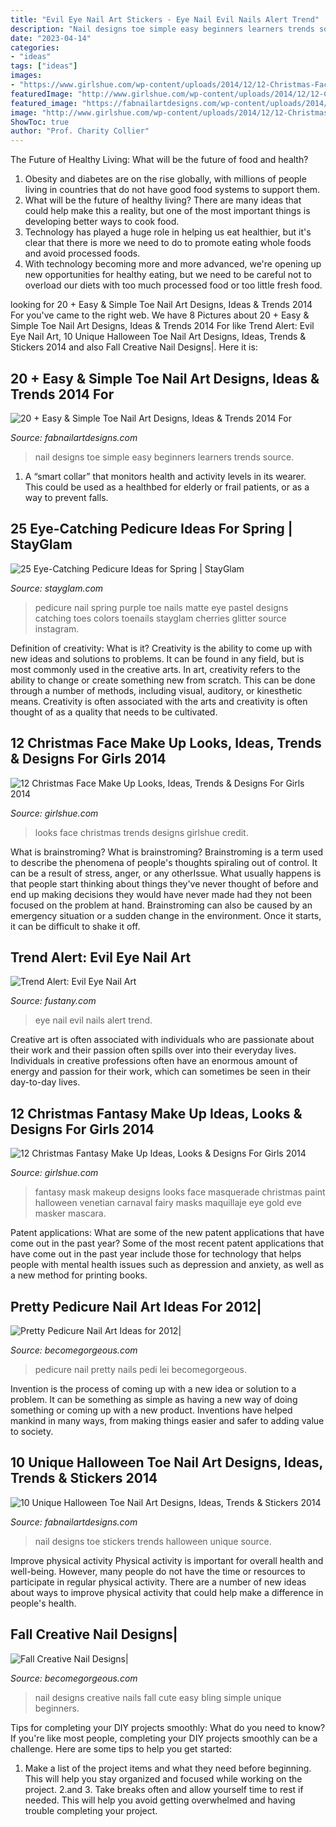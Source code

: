 ```yaml
---
title: "Evil Eye Nail Art Stickers - Eye Nail Evil Nails Alert Trend"
description: "Nail designs toe simple easy beginners learners trends source"
date: "2023-04-14"
categories:
- "ideas"
tags: ["ideas"]
images:
- "https://www.girlshue.com/wp-content/uploads/2014/12/12-Christmas-Face-Make-Up-Looks-Ideas-Trends-Designs-For-Girls-2014-8.jpg"
featuredImage: "http://www.girlshue.com/wp-content/uploads/2014/12/12-Christmas-Fantasy-Make-Up-Ideas-Looks-Designs-For-Girls-2014-3.jpg"
featured_image: "https://fabnailartdesigns.com/wp-content/uploads/2014/09/10-Unique-Halloween-Toe-Nail-Art-Designs-Ideas-Trends-Stickers-2014-5.jpg"
image: "http://www.girlshue.com/wp-content/uploads/2014/12/12-Christmas-Fantasy-Make-Up-Ideas-Looks-Designs-For-Girls-2014-3.jpg"
ShowToc: true
author: "Prof. Charity Collier"
---
```



The Future of Healthy Living: What will be the future of food and health?
1. Obesity and diabetes are on the rise globally, with millions of people living in countries that do not have good food systems to support them. 
2. What will be the future of healthy living? There are many ideas that could help make this a reality, but one of the most important things is developing better ways to cook food. 
3. Technology has played a huge role in helping us eat healthier, but it's clear that there is more we need to do to promote eating whole foods and avoid processed foods. 
4. With technology becoming more and more advanced, we're opening up new opportunities for healthy eating, but we need to be careful not to overload our diets with too much processed food or too little fresh food.

	

		
looking for 20 + Easy &amp; Simple Toe Nail Art Designs, Ideas &amp; Trends 2014 For you've came to the right web. We have 8 Pictures about 20 + Easy &amp; Simple Toe Nail Art Designs, Ideas &amp; Trends 2014 For like Trend Alert: Evil Eye Nail Art, 10 Unique Halloween Toe Nail Art Designs, Ideas, Trends &amp; Stickers 2014 and also Fall Creative Nail Designs|. Here it is:
		
    
## 20 + Easy &amp; Simple Toe Nail Art Designs, Ideas &amp; Trends 2014 For

<img loading=lazy src="http://fabnailartdesigns.com/wp-content/uploads/2014/06/20-Easy-Simple-Toe-Nail-Art-Designs-Ideas-Trends-For-Beginners-Learners-2014-18.jpg" onerror="this.onerror=null;this.src='https://tse3.mm.bing.net/th?id=OIP.Zt7O_7pYtg0HKrYBSCzYGwAAAA&amp;pid=15.1';" alt="20 + Easy &amp; Simple Toe Nail Art Designs, Ideas &amp; Trends 2014 For">

_Source: fabnailartdesigns.com_

>nail designs toe simple easy beginners learners trends source. 

	

1. A “smart collar” that monitors health and activity levels in its wearer. This could be used as a healthbed for elderly or frail patients, or as a way to prevent falls. 

    
## 25 Eye-Catching Pedicure Ideas For Spring | StayGlam

<img loading=lazy src="https://stayglam.com/wp-content/uploads/2017/03/cherries_nail_14449091_1117163738365068_1044111583359270912_n.jpg" onerror="this.onerror=null;this.src='https://tse2.mm.bing.net/th?id=OIP.pA8eH_oAjQPFd1NZfgMafgHaHa&amp;pid=15.1';" alt="25 Eye-Catching Pedicure Ideas for Spring | StayGlam">

_Source: stayglam.com_

>pedicure nail spring purple toe nails matte eye pastel designs catching toes colors toenails stayglam cherries glitter source instagram. 

	

Definition of creativity: What is it?
Creativity is the ability to come up with new ideas and solutions to problems. It can be found in any field, but is most commonly used in the creative arts. In art, creativity refers to the ability to change or create something new from scratch. This can be done through a number of methods, including visual, auditory, or kinesthetic means. Creativity is often associated with the arts and creativity is often thought of as a quality that needs to be cultivated.

    
## 12 Christmas Face Make Up Looks, Ideas, Trends &amp; Designs For Girls 2014

<img loading=lazy src="https://www.girlshue.com/wp-content/uploads/2014/12/12-Christmas-Face-Make-Up-Looks-Ideas-Trends-Designs-For-Girls-2014-8.jpg" onerror="this.onerror=null;this.src='https://tse2.mm.bing.net/th?id=OIP.ZOXRIkelfw9nSoK1tkWIXQAAAA&amp;pid=15.1';" alt="12 Christmas Face Make Up Looks, Ideas, Trends &amp; Designs For Girls 2014">

_Source: girlshue.com_

>looks face christmas trends designs girlshue credit. 

	

What is brainstroming?
What is brainstroming? Brainstroming is a term used to describe the phenomena of people's thoughts spiraling out of control. It can be a result of stress, anger, or any otherIssue. What usually happens is that people start thinking about things they've never thought of before and end up making decisions they would have never made had they not been focused on the problem at hand. Brainstroming can also be caused by an emergency situation or a sudden change in the environment. Once it starts, it can be difficult to shake it off.

    
## Trend Alert: Evil Eye Nail Art

<img loading=lazy src="https://fustany.com/images/en/content/header_image_Article_Main-Trend_Alert-_Evil_Eye_Nail_Art.jpg" onerror="this.onerror=null;this.src='https://tse4.mm.bing.net/th?id=OIP.yKwIJ_gV9o1-4hz-k736XQHaEL&amp;pid=15.1';" alt="Trend Alert: Evil Eye Nail Art">

_Source: fustany.com_

>eye nail evil nails alert trend. 

	

Creative art is often associated with individuals who are passionate about their work and their passion often spills over into their everyday lives. Individuals in creative professions often have an enormous amount of energy and passion for their work, which can sometimes be seen in their day-to-day lives.

    
## 12 Christmas Fantasy Make Up Ideas, Looks &amp; Designs For Girls 2014

<img loading=lazy src="http://www.girlshue.com/wp-content/uploads/2014/12/12-Christmas-Fantasy-Make-Up-Ideas-Looks-Designs-For-Girls-2014-3.jpg" onerror="this.onerror=null;this.src='https://tse2.mm.bing.net/th?id=OIP.l2RJN7SC1ldQt4SqfsIodQAAAA&amp;pid=15.1';" alt="12 Christmas Fantasy Make Up Ideas, Looks &amp; Designs For Girls 2014">

_Source: girlshue.com_

>fantasy mask makeup designs looks face masquerade christmas paint halloween venetian carnaval fairy masks maquillaje eye gold eve masker mascara. 

	

Patent applications: What are some of the new patent applications that have come out in the past year?
Some of the most recent patent applications that have come out in the past year include those for technology that helps people with mental health issues such as depression and anxiety, as well as a new method for printing books.

    
## Pretty Pedicure Nail Art Ideas For 2012|

<img loading=lazy src="http://static.becomegorgeous.com/img/arts/2012/Jun/20/8118/pretty_pedi.jpg" onerror="this.onerror=null;this.src='https://tse2.mm.bing.net/th?id=OIP.oHTOSnTpepZB4Dlyv18YnwHaFj&amp;pid=15.1';" alt="Pretty Pedicure Nail Art Ideas for 2012|">

_Source: becomegorgeous.com_

>pedicure nail pretty nails pedi lei becomegorgeous. 

	

Invention is the process of coming up with a new idea or solution to a problem. It can be something as simple as having a new way of doing something or coming up with a new product. Inventions have helped mankind in many ways, from making things easier and safer to adding value to society.

    
## 10 Unique Halloween Toe Nail Art Designs, Ideas, Trends &amp; Stickers 2014

<img loading=lazy src="https://fabnailartdesigns.com/wp-content/uploads/2014/09/10-Unique-Halloween-Toe-Nail-Art-Designs-Ideas-Trends-Stickers-2014-5.jpg" onerror="this.onerror=null;this.src='https://tse2.mm.bing.net/th?id=OIP.NBZ_rxYqy7toy4lvuw-eSwHaHa&amp;pid=15.1';" alt="10 Unique Halloween Toe Nail Art Designs, Ideas, Trends &amp; Stickers 2014">

_Source: fabnailartdesigns.com_

>nail designs toe stickers trends halloween unique source. 

	

Improve physical activity
Physical activity is important for overall health and well-being. However, many people do not have the time or resources to participate in regular physical activity. There are a number of new ideas about ways to improve physical activity that could help make a difference in people's health.

    
## Fall Creative Nail Designs|

<img loading=lazy src="http://static.becomegorgeous.com/img/arts/2010/Sep/14/2744/nail_design-2.jpg" onerror="this.onerror=null;this.src='https://tse1.mm.bing.net/th?id=OIP.LdoO6zXIeI1b3zBopP2x6wHaF4&amp;pid=15.1';" alt="Fall Creative Nail Designs|">

_Source: becomegorgeous.com_

>nail designs creative nails fall cute easy bling simple unique beginners. 

	

Tips for completing your DIY projects smoothly: What do you need to know?
If you're like most people, completing your DIY projects smoothly can be a challenge. Here are some tips to help you get started: 
1. Make a list of the project items and what they need before beginning. This will help you stay organized and focused while working on the project. 
2.аnd 3. Take breaks often and allow yourself time to rest if needed. This will help you avoid getting overwhelmed and having trouble completing your project.

